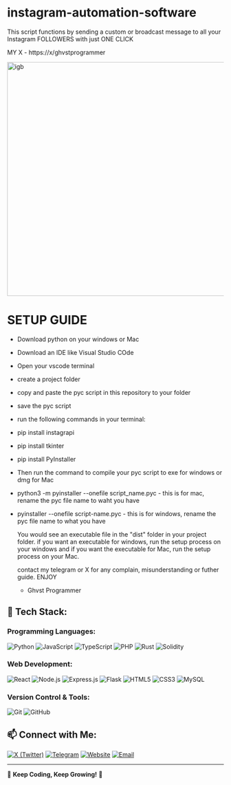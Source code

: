 # instagram-automation-software
This script functions by sending a custom or broadcast message to all your Instagram FOLLOWERS with just ONE CLICK

MY X - https://x/ghvstprogrammer

<img width="544" alt="igb" src="https://github.com/user-attachments/assets/0298c30e-02c5-4d92-9bde-ec8de8cff575" />

# SETUP GUIDE
- Download python on your windows or Mac
- Download an IDE like Visual Studio COde
- Open your vscode terminal
- create a project folder
- copy and paste the pyc script in this repository to your folder
- save the pyc script
- run the following commands in your terminal:
- pip install instagrapi
- pip install tkinter
- pip install PyInstaller
- Then run the command to compile your pyc script to exe for windows or dmg for Mac
- python3 -m pyinstaller --onefile script_name.pyc - this is for mac, rename the pyc file name to waht you have
- pyinstaller --onefile script-name.pyc - this is for windows, rename the pyc file name to what you have

  You would see an executable file in the "dist" folder in your project folder. if you want an executable for windows, run the setup process on your windows and if you want the executable for Mac, run the setup process on your Mac.

  contact my telegram or X for any complain, misunderstanding or futher guide.
  ENJOY

  - Ghvst Programmer
 

## 🚀 Tech Stack:

### Programming Languages:
![Python](https://img.shields.io/badge/Python-3776AB?style=for-the-badge&logo=python&logoColor=white)
![JavaScript](https://img.shields.io/badge/JavaScript-F7DF1E?style=for-the-badge&logo=javascript&logoColor=black)
![TypeScript](https://img.shields.io/badge/TypeScript-3178C6?style=for-the-badge&logo=typescript&logoColor=white)
![PHP](https://img.shields.io/badge/PHP-777BB4?style=for-the-badge&logo=php&logoColor=white)
![Rust](https://img.shields.io/badge/Rust-000000?style=for-the-badge&logo=rust&logoColor=white)
![Solidity](https://img.shields.io/badge/Solidity-363636?style=for-the-badge&logo=solidity&logoColor=white)

### Web Development:
![React](https://img.shields.io/badge/React-20232A?style=for-the-badge&logo=react&logoColor=61DAFB)
![Node.js](https://img.shields.io/badge/Node.js-339933?style=for-the-badge&logo=node.js&logoColor=white)
![Express.js](https://img.shields.io/badge/Express.js-000000?style=for-the-badge&logo=express&logoColor=white)
![Flask](https://img.shields.io/badge/Flask-000000?style=for-the-badge&logo=flask&logoColor=white)
![HTML5](https://img.shields.io/badge/HTML5-E34F26?style=for-the-badge&logo=html5&logoColor=white)
![CSS3](https://img.shields.io/badge/CSS3-1572B6?style=for-the-badge&logo=css3&logoColor=white)
![MySQL](https://img.shields.io/badge/MySQL-4479A1?style=for-the-badge&logo=mysql&logoColor=white)

### Version Control & Tools:
![Git](https://img.shields.io/badge/Git-F05032?style=for-the-badge&logo=git&logoColor=white)
![GitHub](https://img.shields.io/badge/GitHub-181717?style=for-the-badge&logo=github&logoColor=white)



## 📫 Connect with Me:
[![X (Twitter)](https://img.shields.io/badge/X-000000?style=for-the-badge&logo=twitter&logoColor=white)](https://x.com/ghvstprogrammer)
[![Telegram](https://img.shields.io/badge/Telegram-26A5E4?style=for-the-badge&logo=telegram&logoColor=white)](https://t.me/ghvstprogrammer)
[![Website](https://img.shields.io/badge/Website-FF5722?style=for-the-badge&logo=Google-Chrome&logoColor=white)](https://ghvst-bot.com)
[![Email](https://img.shields.io/badge/Email-D14836?style=for-the-badge&logo=gmail&logoColor=white)](mailto:ghvstprogrammer@gmail.com)

---

🚀 **Keep Coding, Keep Growing!** 🚀



